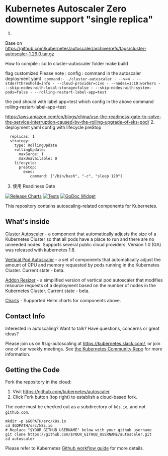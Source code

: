 # Kubernetes Autoscaler Zero downtime support  **"single replica"** 
1. 
Base on https://github.com/kubernetes/autoscaler/archive/refs/tags/cluster-autoscaler-1.29.0.tar.gz

How to compile : cd to cluster-autoscaler folder
make build

flag customized
Please note :
config : command in the autoscaler deployment yaml
` command:- ./cluster-autoscaler - --v=4 - --stderrthreshold=info - --cloud-provider=civo - --nodes=1:10:workers - --skip-nodes-with-local-storage=false - --skip-nodes-with-system-pods=false - --rolling-restart-label-app=test`

the pod should with label app=test which config in the above command rolling-restart-label-app=test


https://aws.amazon.com/cn/blogs/china/use-the-readiness-gate-to-solve-the-service-interruption-caused-by-the-rolling-upgrade-of-eks-pod/
2. deployment yaml config with lifecycle preStop

```
  replicas: 1
  strategy:
    type: RollingUpdate
    rollingUpdate:
      maxSurge: 1
      maxUnavailable: 0
    lifecycle:
      preStop:
        exec:
           command: ["/bin/bash", "-c", "sleep 120"]
```
3. 使用 Readiness Gate




[![Release Charts](https://github.com/kubernetes/autoscaler/actions/workflows/release.yaml/badge.svg)](https://github.com/kubernetes/autoscaler/actions/workflows/release.yaml) [![Tests](https://github.com/kubernetes/autoscaler/actions/workflows/ci.yaml/badge.svg)](https://github.com/kubernetes/autoscaler/actions/workflows/ci.yaml) [![GoDoc Widget]][GoDoc]

This repository contains autoscaling-related components for Kubernetes.

## What's inside

[Cluster Autoscaler](https://github.com/kubernetes/autoscaler/tree/master/cluster-autoscaler) - a component that automatically adjusts the size of a Kubernetes
Cluster so that all pods have a place to run and there are no unneeded nodes. Supports several public cloud providers. Version 1.0 (GA) was released with kubernetes 1.8.

[Vertical Pod Autoscaler](https://github.com/kubernetes/autoscaler/tree/master/vertical-pod-autoscaler) - a set of components that automatically adjust the
amount of CPU and memory requested by pods running in the Kubernetes Cluster. Current state - beta.

[Addon Resizer](https://github.com/kubernetes/autoscaler/tree/master/addon-resizer) - a simplified version of vertical pod autoscaler that modifies
resource requests of a deployment based on the number of nodes in the Kubernetes Cluster. Current state - beta.

[Charts](https://github.com/kubernetes/autoscaler/tree/master/charts) - Supported Helm charts for components above.

## Contact Info

Interested in autoscaling? Want to talk? Have questions, concerns or great ideas?

Please join us on #sig-autoscaling at https://kubernetes.slack.com/, or join one
of our weekly meetings. See [the Kubernetes Community Repo](https://github.com/kubernetes/community/blob/master/sig-autoscaling/README.md) for more information.

## Getting the Code

Fork the repository in the cloud:

1. Visit https://github.com/kubernetes/autoscaler
1. Click Fork button (top right) to establish a cloud-based fork.

The code must be checked out as a subdirectory of `k8s.io`, and not `github.com`.

```shell
mkdir -p $GOPATH/src/k8s.io
cd $GOPATH/src/k8s.io
# Replace "$YOUR_GITHUB_USERNAME" below with your github username
git clone https://github.com/$YOUR_GITHUB_USERNAME/autoscaler.git
cd autoscaler
```

Please refer to Kubernetes [Github workflow guide] for more details.

[GoDoc]: https://godoc.org/k8s.io/autoscaler
[GoDoc Widget]: https://godoc.org/k8s.io/autoscaler?status.svg
[Github workflow guide]: https://github.com/kubernetes/community/blob/master/contributors/guide/github-workflow.md
